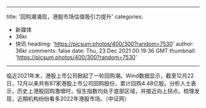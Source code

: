 
---
title: '回购潮涌现，港股市场估值吸引力提升'
categories: 
 - 新媒体
 - 36kr
 - 快讯
headimg: 'https://picsum.photos/400/300?random=7530'
author: 36kr
comments: false
date: Thu, 23 Dec 2021 00:19:36 GMT
thumbnail: 'https://picsum.photos/400/300?random=7530'
---

<div>   
临近2021年末，港股上市公司掀起了一轮回购潮。Wind数据显示，截至12月22日，12月以来共有87家港股上市公司回购股份，累计回购4.48亿股。分析人士表示，历史上港股回购激增时，恒生指数均处于底部区域，并接近向上拐点。梳理发现，近期机构纷纷看多2022年港股市场。（中证网）  
</div>
            
